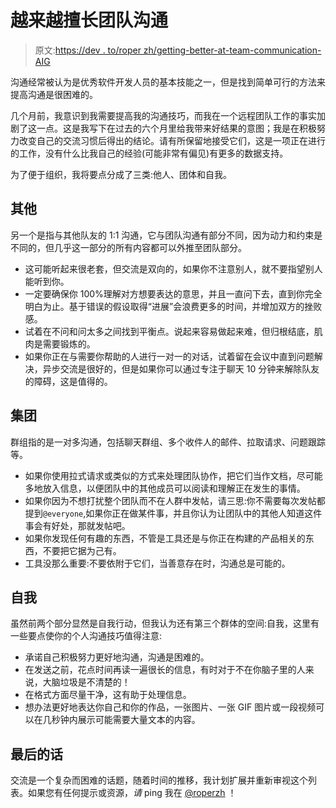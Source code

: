 # 越来越擅长团队沟通

> 原文:[https://dev . to/roper zh/getting-better-at-team-communication-AIG](https://dev.to/roperzh/getting-better-at-team-communication-aig)

沟通经常被认为是优秀软件开发人员的基本技能之一，但是找到简单可行的方法来提高沟通是很困难的。

几个月前，我意识到我需要提高我的沟通技巧，而我在一个远程团队工作的事实加剧了这一点。这是我写下在过去的六个月里给我带来好结果的意图；我是在积极努力改变自己的交流习惯后得出的结论。请有所保留地接受它们，这是一项正在进行的工作，没有什么比我自己的经验(可能非常有偏见)有更多的数据支持。

为了便于组织，我将要点分成了三类:他人、团体和自我。

## [](#the-other)其他

另一个是指与其他队友的 1:1 沟通，它与团队沟通有部分不同，因为动力和约束是不同的，但几乎这一部分的所有内容都可以外推至团队部分。

*   这可能听起来很老套，但交流是双向的，如果你不注意别人，就不要指望别人能听到你。
*   一定要确保你 100%理解对方想要表达的意思，并且一直问下去，直到你完全明白为止。基于错误的假设取得“进展”会浪费更多的时间，并增加双方的挫败感。
*   试着在不问和问太多之间找到平衡点。说起来容易做起来难，但归根结底，肌肉是需要锻炼的。
*   如果你正在与需要你帮助的人进行一对一的对话，试着留在会议中直到问题解决，异步交流是很好的，但是如果你可以通过专注于聊天 10 分钟来解除队友的障碍，这是值得的。

## [](#the-group)集团

群组指的是一对多沟通，包括聊天群组、多个收件人的邮件、拉取请求、问题跟踪等。

*   如果你使用拉式请求或类似的方式来处理团队协作，把它们当作文档，尽可能多地放入信息，以便团队中的其他成员可以阅读和理解正在发生的事情。
*   如果你因为不想打扰整个团队而不在人群中发帖，请三思:你不需要每次发帖都提到`@everyone`,如果你正在做某件事，并且你认为让团队中的其他人知道这件事会有好处，那就发帖吧。
*   如果你发现任何有趣的东西，不管是工具还是与你正在构建的产品相关的东西，不要把它据为己有。
*   工具没那么重要:不要依附于它们，当善意存在时，沟通总是可能的。

## [](#the-self)自我

虽然前两个部分显然是自我行动，但我认为还有第三个群体的空间:自我，这里有一些要点使你的个人沟通技巧值得注意:

*   承诺自己积极努力更好地沟通，沟通是困难的。
*   在发送之前，花点时间再读一遍很长的信息，有时对于不在你脑子里的人来说，大脑垃圾是不清楚的！
*   在格式方面尽量干净，这有助于处理信息。
*   想办法更好地表达你自己和你的作品，一张图片、一张 GIF 图片或一段视频可以在几秒钟内展示可能需要大量文本的内容。

## [](#final-words)最后的话

交流是一个复杂而困难的话题，随着时间的推移，我计划扩展并重新审视这个列表。如果您有任何提示或资源，*请* ping 我在 [@roperzh](https://twitter.com/roperzh) ！